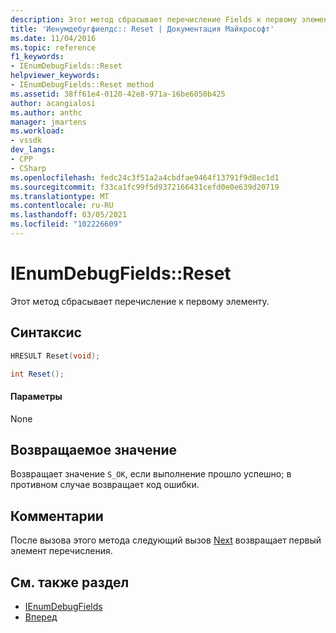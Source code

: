 ```yaml
---
description: Этот метод сбрасывает перечисление Fields к первому элементу.
title: 'Иенумдебугфиелдс:: Reset | Документация Майкрософт'
ms.date: 11/04/2016
ms.topic: reference
f1_keywords:
- IEnumDebugFields::Reset
helpviewer_keywords:
- IEnumDebugFields::Reset method
ms.assetid: 38ff61e4-0120-42e8-971a-16be6050b425
author: acangialosi
ms.author: anthc
manager: jmartens
ms.workload:
- vssdk
dev_langs:
- CPP
- CSharp
ms.openlocfilehash: fedc24c3f51a2a4cbdfae9464f13791f9d8ec1d1
ms.sourcegitcommit: f33ca1fc99f5d9372166431cefd0e0e639d20719
ms.translationtype: MT
ms.contentlocale: ru-RU
ms.lasthandoff: 03/05/2021
ms.locfileid: "102226609"
---
```

# <a name="ienumdebugfieldsreset"></a>IEnumDebugFields::Reset
Этот метод сбрасывает перечисление к первому элементу.

## <a name="syntax"></a>Синтаксис

```cpp
HRESULT Reset(void);
```

```csharp
int Reset();
```

#### <a name="parameters"></a>Параметры
 None

## <a name="return-value"></a>Возвращаемое значение
 Возвращает значение `S_OK`, если выполнение прошло успешно; в противном случае возвращает код ошибки.

## <a name="remarks"></a>Комментарии
 После вызова этого метода следующий вызов [Next](../../../extensibility/debugger/reference/ienumdebugfields-next.md) возвращает первый элемент перечисления.

## <a name="see-also"></a>См. также раздел
- [IEnumDebugFields](../../../extensibility/debugger/reference/ienumdebugfields.md)
- [Вперед](../../../extensibility/debugger/reference/ienumdebugfields-next.md)
